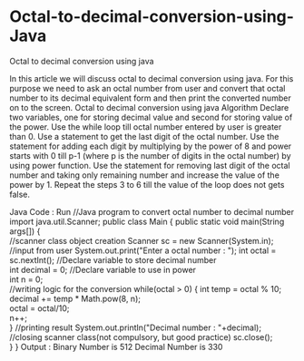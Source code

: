 # Octal-to-decimal-conversion-using-Java

Octal to decimal conversion using java
 
In this article we will discuss octal to decimal conversion using java. For this purpose we need to ask an octal number from user and convert that octal number to its decimal equivalent form and then print the converted number on to the screen.
Octal to decimal conversion using java
Algorithm
Declare two variables, one for storing decimal value and second for storing value of the power.
Use  the while loop till octal number entered by user is greater than 0.
Use a statement to get the last digit of the octal number.
Use the statement for adding each digit by multiplying by the power of 8 and power starts with 0 till p-1 (where p is the number of digits in the octal number) by using power function.
Use the statement for removing last digit of the octal number and taking only remaining number and increase the value of the power by 1.
Repeat the steps 3 to 6 till the value of the loop does not gets false.

Java Code :
Run
//Java program to convert octal number to decimal number
import java.util.Scanner;
public class Main
{
	public static void main(String args[])
	{      
		//scanner class object creation
		Scanner sc = new Scanner(System.in);    
		//input from user
		System.out.print("Enter a octal number : ");
		int octal = sc.nextInt();
		//Declare variable to store decimal number  
		int decimal = 0;
		//Declare variable to use in power		
		int n = 0;  
		//writing logic for the conversion
		while(octal > 0)
		{
			int temp = octal % 10;  
			decimal += temp * Math.pow(8, n);  
			octal = octal/10;  
			n++;  
		}
		//printing result
		System.out.println("Decimal number : "+decimal); 
		//closing scanner class(not compulsory, but good practice)
		sc.close();   
	}
}
Output :
Binary Number is 512
Decimal Number is 330

